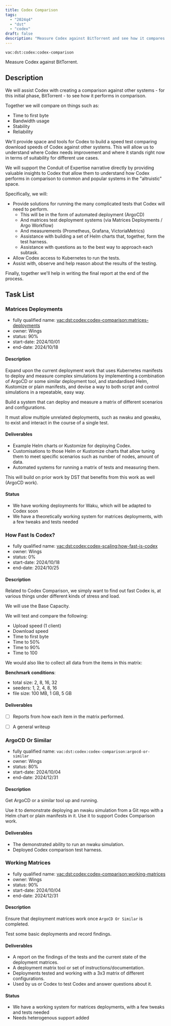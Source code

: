 ```yaml
---
title: Codex Comparison
tags:
  - "2024q4"
  - "dst"
  - "codex"
draft: false
description: "Measure Codex against BitTorrent and see how it compares."
---
```


`vac:dst:codex:codex-comparison`

Measure Codex against BitTorrent.

## Description
We will assist Codex with creating a comparison against other systems -
for this initial phase, BitTorrent -
to see how it performs in comparison.

Together we will compare on things such as:
* Time to first byte
* Bandwidth usage
* Stability
* Reliability

We'll provide space and tools for Codex to build a speed test
comparing download speeds of Codex against other systems.
This will allow us to understand where Codex needs improvement
and where it stands right now in terms of suitability for different use cases.

We will support the Conduit of Expertise narrative directly
by providing valuable insights to Codex
that allow them to understand how Codex performs
in comparison to common and popular systems in the "altruistic" space.

Specifically, we will:

* Provide solutions for running the many complicated tests that Codex will need to perform.
  * This will be in the form of automated deployment (ArgoCD)
  * And matrices test deployment systems (via Matrices Deployments / Argo Workflow)
  * And measurements (Prometheus, Grafana, VictoriaMetrics)
  * Assistance with building a set of Helm charts that, together, form the test harness.
  * Assistance with questions as to the best way to approach each subtask.
* Allow Codex access to Kubernetes to run the tests.
* Assist with, observe and help reason about the results of the testing.

Finally, together we'll help in writing the final report at the end of the process.

## Task List

### Matrices Deployments

* fully qualified name: <vac:dst:codex:codex-comparison:matrices-deployments>
* owner: Wings
* status: 90%
* start-date: 2024/10/01
* end-date: 2024/10/18

#### Description

Expand upon the current deployment work
that uses Kubernetes manifests
to deploy and measure complex simulations
by implementing a combination of ArgoCD or some similar deployment tool,
and standardised Helm, Kustomize or plain manifests,
and devise a way to both script and control simulations
in a repeatable, easy way.

Build a system that can deploy and measure
a matrix of different scenarios and configurations.

It must allow multiple unrelated deployments,
such as nwaku and gowaku, to exist and interact
in the course of a single test.

#### Deliverables
* Example Helm charts or Kustomize for deploying Codex.
* Customisations to those Helm or Kustomize charts that allow tuning them to meet specific scenarios such as number of nodes, amount of data.
* Automated systems for running a matrix of tests and measuring them.

This will build on prior work by DST that benefits from this work as well (ArgoCD work).

#### Status
* We have working deployments for Waku, which will be adapted to Codex soon
* We have a theoretically working system for matrices deployments, with a few tweaks and tests needed

### How Fast Is Codex?

* fully qualified name: <vac:dst:codex:codex-scaling:how-fast-is-codex>
* owner: Wings
* status: 0%
* start-date: 2024/10/18
* end-date: 2024/10/25

#### Description

Related to Codex Comparison, 
we simply want to find out fast Codex is, at various things 
under different kinds of stress and load.

We will use the Base Capacity.

We will test and compare the following:

* Upload speed (1 client)
* Download speed
* Time to first byte
* Time to 50%
* Time to 90%
* Time to 100

We would also like to collect all data from the items in this matrix:

**Benchmark conditions**:
  * total size: 2, 8, 16, 32
  * seeders: 1, 2, 4, 8, 16
  * file size: 
      100
     MB, 
      1
     GB, 
      5
     GB

#### Deliverables

- [ ] Reports from how each item in the matrix performed.
- [ ] A general writeup


### ArgoCD Or Similar

* fully qualified name: `vac:dst:codex:codex-comparison:argocd-or-similar`
* owner: Wings
* status: 80%
* start-date: 2024/10/04
* end-date: 2024/12/31

#### Description

Get ArgoCD or a similar tool up and running.

Use it to demonstrate deploying an nwaku simulation from a Git repo
with a Helm chart or plain manifests in it. Use it to support Codex Comparison work.

#### Deliverables

* The demonstrated ability to run an nwaku simulation.
* Deployed Codex comparison test harness.


### Working Matrices

* fully qualified name: <vac:dst:codex:codex-comparison:working-matrices>
* owner: Wings
* status: 90%
* start-date: 2024/10/04
* end-date: 2024/12/31

#### Description

Ensure that deployment matrices work once `ArgoCD Or Similar` is completed.

Test some basic deployments and record findings.

#### Deliverables

* A report on the findings of the tests and the current state of the deployment matrices.
* A deployment matrix tool or set of instructions/documentation.
* Deployments tested and working with a 3x3 matrix of different configurations.
* Used by us or Codex to test Codex and answer questions about it.

#### Status
* We have a working system for matrices deployments, with a few tweaks and tests needed
* Needs heterogenous support added